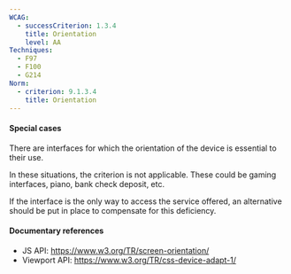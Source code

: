 ```yaml
---
WCAG:
  - successCriterion: 1.3.4
    title: Orientation
    level: AA
Techniques:
  - F97
  - F100
  - G214
Norm:
  - criterion: 9.1.3.4
    title: Orientation
---
```


#### Special cases

There are interfaces for which the orientation of the device is essential to their use.

In these situations, the criterion is not applicable. These could be gaming interfaces, piano, bank check deposit, etc.

If the interface is the only way to access the service offered, an alternative should be put in place to compensate for this deficiency.

#### Documentary references

- JS API: https://www.w3.org/TR/screen-orientation/
- Viewport API: https://www.w3.org/TR/css-device-adapt-1/

